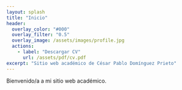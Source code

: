 ```yaml
---
layout: splash
title: "Inicio"
header:
  overlay_color: "#000"
  overlay_filter: "0.5"
  overlay_image: /assets/images/profile.jpg
  actions:
    - label: "Descargar CV"
      url: /assets/pdf/cv.pdf
excerpt: "Sitio web académico de César Pablo Domínguez Prieto"
---
```


Bienvenido/a a mi sitio web académico.
